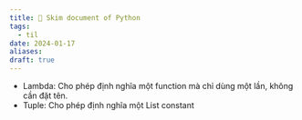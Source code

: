 ```yaml
---
title: 🌱 Skim document of Python
tags:
  - til
date: 2024-01-17
aliases: 
draft: true
---
```

- Lambda: Cho phép định nghĩa một function mà chỉ dùng một lần, không cần đặt tên.
- Tuple: Cho phép định nghĩa một List constant
